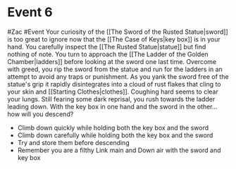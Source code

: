 # Event 6
#Zac #Event
Your curiosity of the [[The Sword of the Rusted Statue|sword]] is too great to ignore now that the [[The Case of Keys|key box]] is in your hand. You carefully inspect the [[The Rusted Statue|statue]] but find nothing of note. You turn to approach the [[The Ladder of the Golden Chamber|ladders]] before looking at the sword one last time. Overcome with greed, you rip the sword from the statue and run for the ladders in an attempt to avoid any traps or punishment. As you yank the sword free of the statue's grip it rapidly disintegrates into a cloud of rust flakes that cling to your skin and [[Starting Clothes|clothes]]. Coughing hard seems to clear your lungs. Still fearing some dark reprisal, you rush towards the ladder leading down. With the key box in one hand and the sword in the other... how will you descend?
- Climb down quickly while holding both the key box and the sword
- Climb down carefully while holding both the key box and the sword 
- Try and store them before descending
- Remember you are a filthy Link main and Down air with the sword and key box 